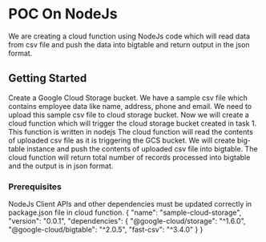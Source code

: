 # POC On NodeJs

We are creating a cloud function using NodeJs code which will read data from csv file and push the data into bigtable and return output in the json format.

## Getting Started

Create a Google Cloud Storage bucket.
We have a sample csv file which contains employee data like name, address, phone and email. We need to upload this sample csv file to cloud storage bucket.
Now we will create a cloud function which will trigger the cloud storage bucket created in task 1. This function is written in nodejs
The cloud function will read the contents of uploaded csv file as it is triggering the GCS bucket.
We will create big-table instance and push the contents of uploaded csv file into bigtable.
The cloud function will return total number of records processed into bigtable and the output is in json format.

### Prerequisites
NodeJs Client APIs and other dependencies must be updated correctly in package.json file in cloud function.
{
    "name": "sample-cloud-storage",
    "version": "0.0.1",
    "dependencies": {
      "@google-cloud/storage": "^1.6.0",
      "@google-cloud/bigtable": "^2.0.5",
      "fast-csv": "^3.4.0"
    }
  }
